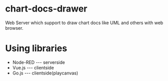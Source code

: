 # chart-docs-drawer
Web Server which support to draw chart docs like UML and others with web browser.

# Using libraries

- Node-RED --- serverside 
- Vue.js  --- clientside
- Go.js  --- clientside(playcanvas)



